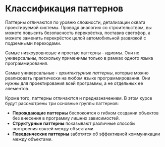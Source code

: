 # Классификация паттернов

Паттерны отличаются по уровню сложности, детализации охвата проектируемой системы. Проводя аналогию со строительством,
вы можете повысить безопасность перекрёстка, поставив светофор, а можете заменить перекрёсток целой автомобильной
развязкой с подземными переходами.

Самые низкоуровневые и простые паттерны - _идиомы_. Они не универсальны,
поскольку применимы только в рамках одного языка программирования.

Самые универсальные - _архитектурные паттерны_, которые можно реализовать практически на любом языке программирования.
Они нужны для проектирования всей программы, а не отдельных ее элементов.

Кроме того, паттерны отличаются и предназначением. В этом курсе будут рассмотрены три основные группы паттернов:

* **Порождающие паттерны** беспокоятся о гибком создании объектов без внесения в программу лишних зависимостей.
* **Структурные паттерны** показывают различные способы построения связей между объектами.
* **Поведенческие паттерны** заботятся об эффективной коммуникации между объектами.